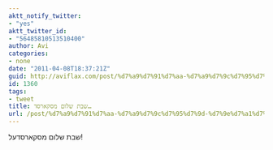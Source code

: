 ```yaml
---
aktt_notify_twitter:
- "yes"
aktt_twitter_id:
- "56485810513510400"
author: Avi
categories:
- none
date: "2011-04-08T18:37:21Z"
guid: http://aviflax.com/post/%d7%a9%d7%91%d7%aa-%d7%a9%d7%9c%d7%95%d7%9d-%d7%9e%d7%a1%d7%a7%d7%90%d7%a8%d7%a1%d7%93/
id: 1360
tags:
- tweet
title: שבת שלום מסקארסד…
url: /post/%d7%a9%d7%91%d7%aa-%d7%a9%d7%9c%d7%95%d7%9d-%d7%9e%d7%a1%d7%a7%d7%90%d7%a8%d7%a1%d7%93/
---
```

שבת שלום מסקארסדעל!